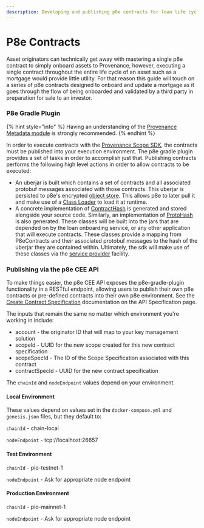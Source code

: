 ```yaml
---
description: Developing and publishing p8e contracts for loan life cycle events
---
```


# P8e Contracts

Asset originators can technically get away with mastering a single p8e contract to simply onboard assets to Provenance, however, executing a single contract throughout the entire life cycle of an asset such as a mortgage would provide little utility. For that reason this guide will touch on a series of p8e contracts designed to onboard and update a mortgage as it goes through the flow of being onboarded and validated by a third party in preparation for sale to an investor.

### P8e Gradle Plugin

{% hint style="info" %}
Having an understanding of the [Provenance Metadata module](https://docs.provenance.io/modules/metadata-module) is strongly recommended.
{% endhint %}

In order to execute contracts with the [Provenance Scope SDK](https://github.com/provenance-io/p8e-scope-sdk), the contracts must be published into your execution environment. The p8e gradle plugin provides a set of tasks in order to accomplish just that. Publishing contracts performs the following high level actions in order to allow contracts to be executed:

* An uberjar is built which contains a set of contracts and all associated protobuf messages associated with those contracts. This uberjar is persisted to p8e's encrypted [object store](https://github.com/provenance-io/object-store). This allows p8e to later pull it and make use of a [Class Loader](https://docs.oracle.com/javase/7/docs/api/java/lang/ClassLoader.html) to load it at runtime.
* A concrete implementation of [ContractHash](https://github.com/provenance-io/p8e-scope-sdk/blob/main/contract-base/src/main/kotlin/io/provenance/scope/contract/contracts/ContractHash.kt) is generated and stored alongside your source code. Similarly, an implementation of [ProtoHash](https://github.com/provenance-io/p8e-scope-sdk/blob/main/contract-proto/src/main/kotlin/io/provenance/scope/contract/proto/ProtoHash.kt) is also generated. These classes will be built into the jars that are depended on by the loan onboarding service, or any other application that will execute contracts. These classes provide a mapping from P8eContracts and their associated protobuf messages to the hash of the uberjar they are contained within. Ultimately, the sdk will make use of these classes via the [service provider](https://docs.oracle.com/javase/8/docs/api/java/util/ServiceLoader.html) facility.

### Publishing via the p8e CEE API

To make things easier, the p8e CEE API exposes the p8e-gradle-plugin functionality in a RESTful endpoint, allowing users to publish their own p8e contracts or pre-defined contracts into their own p8e environment. See the [Create Contract Specification](https://docs.provenance.io/integrating/asset-originators-guide/loan-onboarding-service/api-specification#create-contract-specification) documentation on the API Specification page.

The inputs that remain the same no matter which environment you're working in include:

* account - the originator ID that will map to your key management solution
* scopeId - UUID for the new scope created for this new contract specification
* scopeSpecId - The ID of the Scope Specification associated with this contract
* contractSpecId - UUID for the new contract specification

The `chainId` and `nodeEndpoint` values depend on your environment.

#### Local Environment

These values depend on values set in the `docker-compose.yml` and `genesis.json` files, but they default to:

`chainId` - chain-local

`nodeEndpoint` - tcp://localhost:26657

#### Test Environment

`chainId` - pio-testnet-1

`nodeEndpoint` - Ask for appropriate node endpoint

#### Production Environment

`chainId` - pio-mainnet-1

`nodeEndpoint` - Ask for appropriate node endpoint
